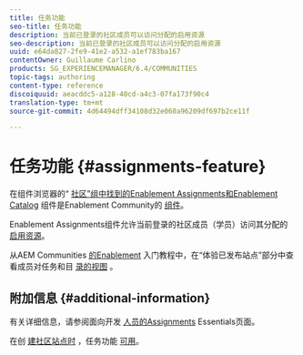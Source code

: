 ```yaml
---
title: 任务功能
seo-title: 任务功能
description: 当前已登录的社区成员可以访问分配的启用资源
seo-description: 当前已登录的社区成员可以访问分配的启用资源
uuid: e64da827-2fe9-41e2-a532-a1ef783ba167
contentOwner: Guillaume Carlino
products: SG_EXPERIENCEMANAGER/6.4/COMMUNITIES
topic-tags: authoring
content-type: reference
discoiquuid: aeacddc5-a128-40cd-a4c3-07fa173f90c4
translation-type: tm+mt
source-git-commit: 4d64494dff34108d32e060a96209df697b2ce11f

---
```



# 任务功能 {#assignments-feature}

在组件浏览器的“ [社区”组中找到的Enablement Assignments和Enablement Catalog](catalog.md) 组件是Enablement Community的 [组件](overview.md#enablement-community)。

Enablement Assignments组件允许当前登录的社区成员（学员）访问其分配的 [启用资源](resources.md)。

从AEM Communities [的Enablement](getting-started-enablement.md) 入门教程中，在“体验已发布站点”部分中查看成员对任务和目 [录的视图](enablement-published-site.md) 。

## 附加信息 {#additional-information}

有关详细信息，请参阅面向开发 [人员的Assignments](essentials-assignments.md) Essentials页面。

在创 [建社区站点时](functions.md#assignments-function) ，任务功能 [可用](sites-console.md)。
